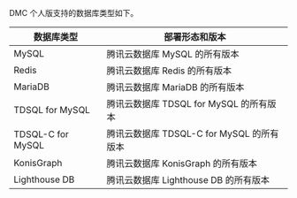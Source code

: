 DMC 个人版支持的数据库类型如下。

| 数据库类型        | 部署形态和版本                            |
| ----------------- | ----------------------------------------- |
| MySQL             | 腾讯云数据库 MySQL 的所有版本             |
| Redis             | 腾讯云数据库 Redis 的所有版本             |
| MariaDB           | 腾讯云数据库 MariaDB 的所有版本           |
| TDSQL for MySQL   | 腾讯云数据库 TDSQL for MySQL 的所有版本   |
| TDSQL-C for MySQL | 腾讯云数据库 TDSQL-C for MySQL 的所有版本 |
| KonisGraph        | 腾讯云数据库 KonisGraph 的所有版本        |
| Lighthouse DB     | 腾讯云数据库 Lighthouse DB 的所有版本     |

